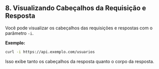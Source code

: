 ## **8. Visualizando Cabeçalhos da Requisição e Resposta**

Você pode visualizar os cabeçalhos das requisições e respostas com o parâmetro `-i`.

**Exemplo:**
```bash
curl -i https://api.exemplo.com/usuarios
```
Isso exibe tanto os cabeçalhos da resposta quanto o corpo da resposta.